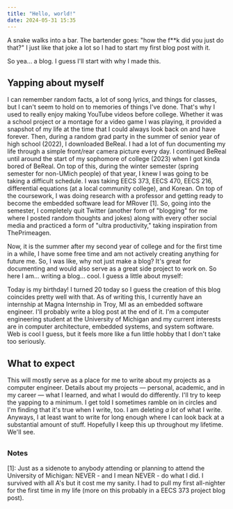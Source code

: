 ```yaml
---
title: "Hello, world!"
date: 2024-05-31 15:35
---
```


A snake walks into a bar. The bartender goes: "how the f**k did you just do that?" I just like that joke a lot so I had to start my first blog post with it.

So yea... a blog. I guess I'll start with why I made this.

## Yapping about myself

I can remember random facts, a lot of song lyrics, and things for classes, but I can't seem to hold on to memories of things I've done. That's why I used to really enjoy making YouTube videos before college. Whether it was a school project or a montage for a video game I was playing, it provided a snapshot of my life at the time that I could always look back on and have forever. Then, during a random grad party in the summer of senior year of high school (2022), I downloaded BeReal. I had a lot of fun documenting my life through a simple front/rear camera picture every day. I continued BeReal until around the start of my sophomore of college (2023) when I got kinda bored of BeReal. On top of this, during the winter semester (spring semester for non-UMich people) of that year, I knew I was going to be taking a difficult schedule. I was taking EECS 373, EECS 470, EECS 216, differential equations (at a local community college), and Korean. On top of the coursework, I was doing research with a professor and getting ready to become the embedded software lead for MRover [1]. So, going into the semester, I completely quit Twitter (another form of "blogging" for me where I posted random thoughts and jokes) along with every other social media and practiced a form of "ultra productivity," taking inspiration from ThePrimeagen.

Now, it is the summer after my second year of college and for the first time in a while, I have some free time and am not actively creating anything for future me. So, I was like, why not just make a blog? It's great for documenting and would also serve as a great side project to work on. So here I am... writing a blog... cool. I guess a little about myself:

Today is my birthday! I turned 20 today so I guess the creation of this blog coincides pretty well with that. As of writing this, I currently have an internship at Magna Internship in Troy, MI as an embedded software engineer. I'll probably write a blog post at the end of it. I'm a computer engineering student at the University of Michigan and my current interests are in computer architecture, embedded systems, and system software. Web is cool I guess, but it feels more like a fun little hobby that I don't take too seriously.

## What to expect

This will mostly serve as a place for me to write about my projects as a computer engineer. Details about my projects — personal, academic, and in my career — what I learned, and what I would do differently. I'll try to keep the yapping to a minimum. I get told I sometimes ramble on in circles and I'm finding that it's true when I write, too. I am deleting *a lot* of what I write. Anyways, I at least want to write for long enough where I can look back at a substantial amount of stuff. Hopefully I keep this up throughout my lifetime. We'll see.



##
### Notes
[1]: Just as a sidenote to anybody attending or planning to attend the University of Michigan: NEVER - and I mean NEVER - do what I did. I survived with all A's but it cost me my sanity. I had to pull my first all-nighter for the first time in my life (more on this probably in a EECS 373 project blog post).